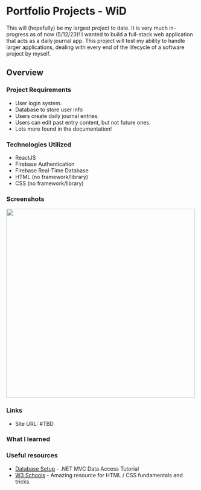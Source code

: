 # Portfolio Projects - WiD

This will (hopefully) be my largest project to date. It is very much in-progress as of now (5/12/23)! I wanted to build a full-stack web application that acts as a daily journal app. This project will test my ability to handle larger applications, dealing with every end of the lifecycle of a software project by myself. 

## Overview

### Project Requirements

- User login system.
- Database to store user info
- Users create daily journal entries.
- Users can edit past entry content, but not future ones. 
- Lots more found in the documentation!

### Technologies Utilized

- ReactJS
- Firebase Authentication
- Firebase Real-Time Database
- HTML (no framework/library)
- CSS (no framework/library)

### Screenshots

<img src="" width="500">

### Links

* Site URL: #TBD

### What I learned

### Useful resources

- [Database Setup](https://www.youtube.com/watch?v=bIiEv__QNxw&ab_channel=IAmTimCorey) - .NET MVC Data Access Tutorial
- [W3 Schools](https://www.w3schools.com/html/) - Amazing resource for HTML / CSS fundamentals and tricks.
